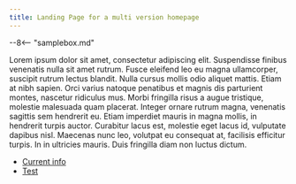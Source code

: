 ```yaml
---
title: Landing Page for a multi version homepage
---
```


--8<-- "samplebox.md"

Lorem ipsum dolor sit amet, consectetur adipiscing elit. Suspendisse finibus venenatis nulla sit amet rutrum. Fusce eleifend leo eu magna ullamcorper, suscipit rutrum lectus blandit. Nulla cursus mollis odio aliquet mattis. Etiam at nibh sapien. Orci varius natoque penatibus et magnis dis parturient montes, nascetur ridiculus mus. Morbi fringilla risus a augue tristique, molestie malesuada quam placerat. Integer ornare rutrum magna, venenatis sagittis sem hendrerit eu. Etiam imperdiet mauris in magna mollis, in hendrerit turpis auctor. Curabitur lacus est, molestie eget lacus id, vulputate dapibus nisl. Maecenas nunc leo, volutpat eu consequat at, facilisis efficitur turpis. In in ultricies mauris. Duis fringilla diam non luctus dictum.

- [Current info](info/index.md)
- [Test](test/index.md)

